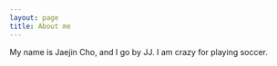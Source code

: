 ```yaml
---
layout: page
title: About me
---
```


My name is Jaejin Cho, and I go by JJ. I am crazy for playing soccer.